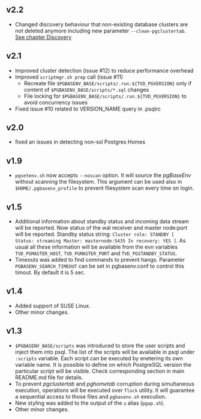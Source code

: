 ## v2.2
* Changed discovery behaviour that non-existing database clusters are not deleted anymore including new parameter `--clean-pgclustertab`. [See chapter Discovery](https://github.com/Trivadis/pgbasenv#discovery)

## v2.1
* Improved cluster detection (issue #12) to reduce performance overhead
* Improved `scriptmgr.sh prep` call (issue #11)
  * Recreate file `$PGBASENV_BASE/scripts/.run.${TVD_PGVERSION}` only if content of `$PGBASENV_BASE/scripts/*.sql` changes
  * File locking for `$PGBASENV_BASE/scripts/.run.${TVD_PGVERSION}` to avoid concurrency issues
* Fixed issue #10 related to VERSION_NAME query in .psqlrc

## v2.0
* fixed an issues in detecting non-ssl Postgres Homes

## v1.9
* `pgsetenv.sh` now accepts `--noscan` option. It will source the *pgBaseEnv* without scanning the filesystem. This argument can be used also in `$HOME/.pgbasenv_profile` to prevent filesystem scan every time on login.
  

## v1.5

* Additional information about standby status and incoming data stream will be reported. Now status of the wal receiver and master node:port will be reported. Standby status string: `Cluster role: STANDBY [ Status: streaming Master: masternode:5435 In recovery: YES ]`. As usual all these information will be available from the evn variables `TVD_PGMASTER_HOST`, `TVD_PGMASTER_PORT` and `TVD_PGSTANDBY_STATUS`.
* Timeouts was added to find commands to prevent hangs. Parameter `PGBASENV_SEARCH_TIMEOUT` can be set in pgbasenv.conf to control this timout. By default it is 5 sec.

## v1.4

* Added support of SUSE Linux.
* Other minor changes.

## v1.3

* `$PGBASENV_BASE/scripts` was introduced to store the user scripts and inject them into psql. The list of the scripts will be available in psql under `:scripts` variable. Each script can be executed by enetering its own variable name. It is possible to define on which PostgreSQL version the particular script will be visible. Check corresponding section in main README.md file for details.
* To prevent *pgclustertab* and *pghometab* corruption during simultaneous execution, operations will be executed over `flock` utility. It will guarantee a sequential access to those files and  `pgbasenv.sh` execution.
* New styling was added to the output of the `u` alias (`pgup.sh`).
* Other minor changes.
